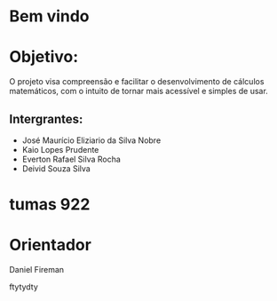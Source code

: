 # Bem vindo 

# Objetivo:

O projeto visa compreensão e facilitar o desenvolvimento de cálculos matemáticos, com o intuito de tornar mais acessível e simples de usar.

## Intergrantes:

- José Maurício Eliziario da Silva Nobre
- Kaio Lopes Prudente 
- Everton Rafael Silva Rocha 
- Deivid Souza Silva

# tumas 922

# Orientador 

Daniel Fireman

ftytydty